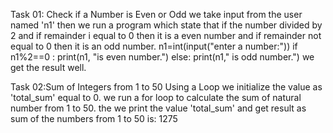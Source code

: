 Task 01: Check if a Number is Even or Odd
we take input from the user named 'n1'
then we run a program which state that if the number divided by 2 and if remainder i equal to 0 then it is a even number and if remainder not equal to 0 then it is an odd number.
n1=int(input("enter a number:"))
if n1%2==0 :
    print(n1, "is even number.")
else:
    print(n1," is odd number.")
we get the result well.

Task 02:Sum of Integers from 1 to 50 Using a Loop
we initialize the value as 'total_sum' equal to 0.
we run a for loop to calculate the sum of natural number from 1 to 50.
the we print the value 'total_sum' and get result as
sum of the numbers from 1 to 50 is: 1275
